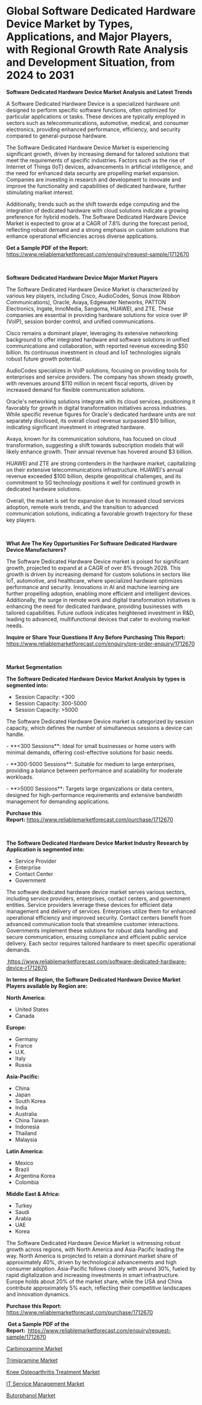 <p><h1>Global Software Dedicated Hardware Device Market by Types, Applications, and Major Players, with Regional Growth Rate Analysis and Development Situation, from 2024 to 2031</h1></p><p><strong>Software Dedicated Hardware Device Market Analysis and Latest Trends</strong></p>
<p><p>A Software Dedicated Hardware Device is a specialized hardware unit designed to perform specific software functions, often optimized for particular applications or tasks. These devices are typically employed in sectors such as telecommunications, automotive, medical, and consumer electronics, providing enhanced performance, efficiency, and security compared to general-purpose hardware.</p><p>The Software Dedicated Hardware Device Market is experiencing significant growth, driven by increasing demand for tailored solutions that meet the requirements of specific industries. Factors such as the rise of Internet of Things (IoT) devices, advancements in artificial intelligence, and the need for enhanced data security are propelling market expansion. Companies are investing in research and development to innovate and improve the functionality and capabilities of dedicated hardware, further stimulating market interest.</p><p>Additionally, trends such as the shift towards edge computing and the integration of dedicated hardware with cloud solutions indicate a growing preference for hybrid models. The Software Dedicated Hardware Device Market is expected to grow at a CAGR of 7.8% during the forecast period, reflecting robust demand and a strong emphasis on custom solutions that enhance operational efficiencies across diverse applications.</p></p>
<p><strong>Get a Sample PDF of the Report:&nbsp;</strong> <a href="https://www.reliablemarketforecast.com/enquiry/request-sample/1712670?utm_campaign=1805&utm_medium=2&utm_source=Github&utm_content=ia&utm_term=22102024&utm_id=software-dedicated-hardware-device">https://www.reliablemarketforecast.com/enquiry/request-sample/1712670</a></p>
<p>&nbsp;</p>
<p><strong>Software Dedicated Hardware Device Major Market Players</strong></p>
<p><p>The Software Dedicated Hardware Device Market is characterized by various key players, including Cisco, AudioCodes, Sonus (now Ribbon Communications), Oracle, Avaya, Edgewater Networks, PATTON Electronics, Ingate, InnoMedia, Sangoma, HUAWEI, and ZTE. These companies are essential in providing hardware solutions for voice over IP (VoIP), session border control, and unified communications.</p><p>Cisco remains a dominant player, leveraging its extensive networking background to offer integrated hardware and software solutions in unified communications and collaboration, with reported revenue exceeding $50 billion. Its continuous investment in cloud and IoT technologies signals robust future growth potential.</p><p>AudioCodes specializes in VoIP solutions, focusing on providing tools for enterprises and service providers. The company has shown steady growth, with revenues around $110 million in recent fiscal reports, driven by increased demand for flexible communication solutions.</p><p>Oracle's networking solutions integrate with its cloud services, positioning it favorably for growth in digital transformation initiatives across industries. While specific revenue figures for Oracle's dedicated hardware units are not separately disclosed, its overall cloud revenue surpassed $10 billion, indicating significant investment in integrated hardware.</p><p>Avaya, known for its communication solutions, has focused on cloud transformation, suggesting a shift towards subscription models that will likely enhance growth. Their annual revenue has hovered around $3 billion.</p><p>HUAWEI and ZTE are strong contenders in the hardware market, capitalizing on their extensive telecommunications infrastructure. HUAWEI's annual revenue exceeded $100 billion, despite geopolitical challenges, and its commitment to 5G technology positions it well for continued growth in dedicated hardware solutions.</p><p>Overall, the market is set for expansion due to increased cloud services adoption, remote work trends, and the transition to advanced communication solutions, indicating a favorable growth trajectory for these key players.</p></p>
<p>&nbsp;</p>
<p><strong>What Are The Key Opportunities For Software Dedicated Hardware Device Manufacturers?</strong></p>
<p><p>The Software Dedicated Hardware Device market is poised for significant growth, projected to expand at a CAGR of over 8% through 2028. This growth is driven by increasing demand for custom solutions in sectors like IoT, automotive, and healthcare, where specialized hardware optimizes performance and security. Innovations in AI and machine learning are further propelling adoption, enabling more efficient and intelligent devices. Additionally, the surge in remote work and digital transformation initiatives is enhancing the need for dedicated hardware, providing businesses with tailored capabilities. Future outlook indicates heightened investment in R&D, leading to advanced, multifunctional devices that cater to evolving market needs.</p></p>
<p><strong>Inquire or Share Your Questions If Any Before Purchasing This Report:</strong> <a href="https://www.reliablemarketforecast.com/enquiry/pre-order-enquiry/1712670?utm_campaign=1805&utm_medium=2&utm_source=Github&utm_content=ia&utm_term=22102024&utm_id=software-dedicated-hardware-device">https://www.reliablemarketforecast.com/enquiry/pre-order-enquiry/1712670</a></p>
<p>&nbsp;</p>
<p><strong>Market Segmentation</strong></p>
<p><strong>The Software Dedicated Hardware Device Market Analysis by types is segmented into:</strong></p>
<p><ul><li>Session Capacity: <300</li><li>Session Capacity: 300-5000</li><li>Session Capacity: >5000</li></ul></p>
<p><p>The Software Dedicated Hardware Device market is categorized by session capacity, which defines the number of simultaneous sessions a device can handle. </p><p>- **<300 Sessions**: Ideal for small businesses or home users with minimal demands, offering cost-effective solutions for basic needs. </p><p>- **300-5000 Sessions**: Suitable for medium to large enterprises, providing a balance between performance and scalability for moderate workloads. </p><p>- **>5000 Sessions**: Targets large organizations or data centers, designed for high-performance requirements and extensive bandwidth management for demanding applications.</p></p>
<p><strong>Purchase this Report:&nbsp;</strong><a href="https://www.reliablemarketforecast.com/purchase/1712670?utm_campaign=1805&utm_medium=2&utm_source=Github&utm_content=ia&utm_term=22102024&utm_id=software-dedicated-hardware-device">https://www.reliablemarketforecast.com/purchase/1712670</a></p>
<p>&nbsp;</p>
<p><strong>The Software Dedicated Hardware Device Market Industry Research by Application is segmented into:</strong></p>
<p><ul><li>Service Provider</li><li>Enterprise</li><li>Contact Center</li><li>Government</li></ul></p>
<p><p>The software dedicated hardware device market serves various sectors, including service providers, enterprises, contact centers, and government entities. Service providers leverage these devices for efficient data management and delivery of services. Enterprises utilize them for enhanced operational efficiency and improved security. Contact centers benefit from advanced communication tools that streamline customer interactions. Governments implement these solutions for robust data handling and secure communication, ensuring compliance and efficient public service delivery. Each sector requires tailored hardware to meet specific operational demands.</p></p>
<p><a href="https://www.reliablemarketforecast.com/software-dedicated-hardware-device-r1712670?utm_campaign=1805&utm_medium=2&utm_source=Github&utm_content=ia&utm_term=22102024&utm_id=software-dedicated-hardware-device">&nbsp;https://www.reliablemarketforecast.com/software-dedicated-hardware-device-r1712670</a></p>
<p><strong>In terms of Region, the Software Dedicated Hardware Device Market Players available by Region are:</strong></p>
<p>
    <p> <strong> North America: </strong>
        <ul>
            <li>United States</li>
            <li>Canada</li>
        </ul>
        </p> 
    <p> <strong> Europe: </strong>
        <ul>
            <li>Germany</li>
            <li>France</li>
            <li>U.K.</li>
            <li>Italy</li>
            <li>Russia</li>
        </ul>
        </p> 
    <p> <strong> Asia-Pacific: </strong>
        <ul>
            <li>China</li>
            <li>Japan</li>
            <li>South Korea</li>
            <li>India</li>
            <li>Australia</li>
            <li>China Taiwan</li>
            <li>Indonesia</li>
            <li>Thailand</li>
            <li>Malaysia</li>
        </ul>
        </p> 
    <p> <strong> Latin America: </strong>
        <ul>
            <li>Mexico</li>
            <li>Brazil</li>
            <li>Argentina Korea</li>
            <li>Colombia</li>
        </ul>
        </p> 
    <p> <strong> Middle East & Africa: </strong>
        <ul>
            <li>Turkey</li>
            <li>Saudi</li>
            <li>Arabia</li>
            <li>UAE</li>
            <li>Korea</li>
        </ul>
    </p>
    </p>
<p><p>The Software Dedicated Hardware Device Market is witnessing robust growth across regions, with North America and Asia-Pacific leading the way. North America is projected to retain a dominant market share of approximately 40%, driven by technological advancements and high consumer adoption. Asia-Pacific follows closely with around 30%, fueled by rapid digitalization and increasing investments in smart infrastructure. Europe holds about 20% of the market share, while the USA and China contribute approximately 5% each, reflecting their competitive landscapes and innovation dynamics.</p></p>
<p><strong>Purchase this Report: </strong><a href="https://www.reliablemarketforecast.com/purchase/1712670?utm_campaign=1805&utm_medium=2&utm_source=Github&utm_content=ia&utm_term=22102024&utm_id=software-dedicated-hardware-device">https://www.reliablemarketforecast.com/purchase/1712670</a></p>
<p>&nbsp;<strong>Get a Sample PDF of the Report:&nbsp;&nbsp;</strong><a href="https://www.reliablemarketforecast.com/enquiry/request-sample/1712670?utm_campaign=1805&utm_medium=2&utm_source=Github&utm_content=ia&utm_term=22102024&utm_id=software-dedicated-hardware-device">https://www.reliablemarketforecast.com/enquiry/request-sample/1712670</a></p>
<p><strong></strong></p>
<p><p><a href="https://www.linkedin.com/pulse/carbinoxamine-mosaic-piecing-together-global-market-dynamics-3vx9f?utm_campaign=1805&utm_medium=2&utm_source=Github&utm_content=ia&utm_term=22102024&utm_id=software-dedicated-hardware-device">Carbinoxamine Market</a></p><p><a href="https://www.linkedin.com/pulse/global-trimipramine-market-product-types-applications-regional-nbc7f?utm_campaign=1805&utm_medium=2&utm_source=Github&utm_content=ia&utm_term=22102024&utm_id=software-dedicated-hardware-device">Trimipramine Market</a></p><p><a href="https://www.linkedin.com/pulse/strategic-roadmap-global-knee-osteoarthritis-treatment-vnkof?utm_campaign=1805&utm_medium=2&utm_source=Github&utm_content=ia&utm_term=22102024&utm_id=software-dedicated-hardware-device">Knee Osteoarthritis Treatment Market</a></p><p><a href="https://www.linkedin.com/pulse/service-management-market-research-report-2024-2031-piycf?utm_campaign=1805&utm_medium=2&utm_source=Github&utm_content=ia&utm_term=22102024&utm_id=software-dedicated-hardware-device">IT Service Management Market</a></p><p><a href="https://www.linkedin.com/pulse/butorphanol-market-evolution-regional-adaptations-innovation-yu0vf?utm_campaign=1805&utm_medium=2&utm_source=Github&utm_content=ia&utm_term=22102024&utm_id=software-dedicated-hardware-device">Butorphanol Market</a></p></p>